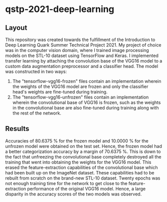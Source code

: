 # qstp-2021-deep-learning

## Layout

This repository was created towards the fulfillment of the Introduction to Deep Learning Quark Summer Technical Project 2021. My project of choice was in the computer vision domain, where I trained image processing models on the STL-10 dataset using TensorFlow and Keras. I implemented transfer learning by attaching the convolution base of the VGG16 model to a custom data augmentation preprocessor and a classifier head. The model was constructed in two ways:

1. The "tensorflow-vgg16-frozen" files contain an implementation wherein the weights of the VGG16 model are frozen and only the classifier head's weights are fine-tuned during training. 
2. The "tensorflow-vgg16-unfrozen" files contain an implementation wherein the convolutional base of VGG16 is frozen, such as the weights in the convolutional base are also fine-tuned during training along with the rest of the network.

## Results

Accuracies of 80.6375 % for the frozen model and 10.0000 % for the unfrozen model were obtained on the test set. Hence, the frozen model had a better categorization accuracy by a margin of 70.6375 %. This is down to the fact that unfreezing the convolutional base completely destroyed all the training that went into obtaining the weights for the VGG16 model. This erased the feature-extraction capabilities of the convolutional base which had been built up on the ImageNet dataset. These capabilities had to be rebuilt from scratch on the brand-new STL-10 dataset. Twenty epochs was not enough training time for the network to get close to the feature-extraction performance of the original VGG16 model. Hence, a large disparity in the accuracy scores of the two models was observed.
